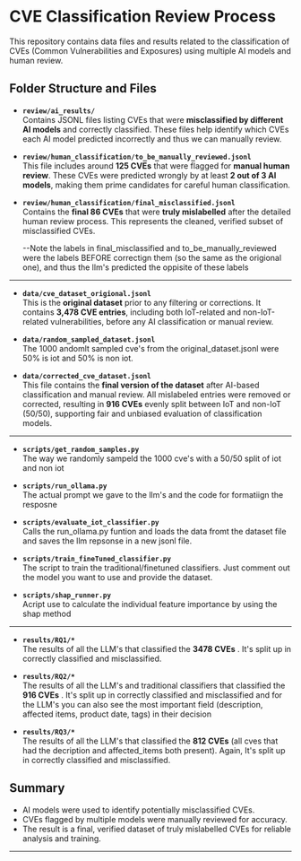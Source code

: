 # CVE Classification Review Process

This repository contains data files and results related to the classification of CVEs (Common Vulnerabilities and Exposures) using multiple AI models and human review.

## Folder Structure and Files

- **`review/ai_results/`**  
  Contains JSONL files listing CVEs that were **misclassified by different AI models** and correctly classified. These files help identify which CVEs each AI model predicted incorrectly and thus we can manually review.

- **`review/human_classification/to_be_manually_reviewed.jsonl`**  
  This file includes around **125 CVEs** that were flagged for **manual human review**. These CVEs were predicted wrongly by at least **2 out of 3 AI models**, making them prime candidates for careful human classification.

- **`review/human_classification/final_misclassified.jsonl`**  
  Contains the **final 86 CVEs** that were **truly mislabelled** after the detailed human review process. This represents the cleaned, verified subset of misclassified CVEs. 

  --Note the labels in final_misclassified and to_be_manually_reviewed were the labels BEFORE correctign them (so the same as the origional one), and thus the llm's predicted the oppisite of these labels

---


- **`data/cve_dataset_origional.jsonl`**  
  This is the **original dataset** prior to any filtering or corrections. It contains **3,478 CVE entries**, including both IoT-related and non-IoT-related vulnerabilities, before any AI classification or manual review.

  
- **`data/random_sampled_dataset.jsonl`**  
  The 1000 andomlt sampled cve's from the original_dataset.jsonl were 50% is iot and 50% is non iot.

- **`data/corrected_cve_dataset.jsonl`**  
  This file contains the **final version of the dataset** after AI-based classification and manual review. All mislabeled entries were removed or corrected, resulting in **916 CVEs**  evenly split between IoT and non-IoT (50/50), supporting fair and unbiased evaluation of classification models.

---
- **`scripts/get_random_samples.py`**  
  The way we randomly sampeld the 1000 cve's with a 50/50 split of iot and non iot

- **`scripts/run_ollama.py`**  
  The actual prompt we gave to the llm's and the code for formatiign the resposne

- **`scripts/evaluate_iot_classifier.py`**  
Calls the run_ollama.py funtion and loads the data fromt the dataset file and saves the llm repsonse in a new jsonl file.

 - **`scripts/train_fineTuned_classifier.py`**  
The script to train the traditional/finetuned classifiers. Just comment out the model you want to use and provide the dataset.
 
 - **`scripts/shap_runner.py`**  
  Acript use to calculate the individual feature importance by using the shap method
---
 - **`results/RQ1/*`**  
The results of all the LLM's that classified the **3478 CVEs** . It's split up in correctly classified and misclassified.

 - **`results/RQ2/*`**  
The results of all the LLM's and traditional classifiers that classified the **916 CVEs** . It's split up in correctly classified and misclassified and for the LLM's you can also see the most important field (description, affected items, product date, tags) in their decision 

 - **`results/RQ3/*`**  
The results of all the LLM's that classified the **812 CVEs** (all cves that had the decription and affected_items both present). Again, It's split up in correctly classified and misclassified. 
## Summary

- AI models were used to identify potentially misclassified CVEs.
- CVEs flagged by multiple models were manually reviewed for accuracy.
- The result is a final, verified dataset of truly mislabelled CVEs for reliable analysis and training.

---

